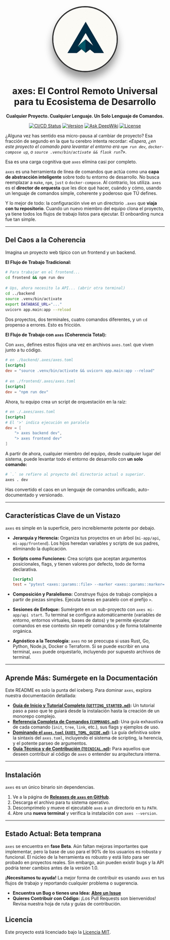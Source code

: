 <p align="center">
  <img src="./logo.png" alt="axes Logo" width="200" style="border-radius: 50%;
              border: 4px solid #333;
              box-shadow: 0 20px 25px rgba(0,0,0,0.4);"
              >

</p>
<h1 align="center">axes: El Control Remoto Universal para tu Ecosistema de Desarrollo</h1>

<p align="center">
  <strong>Cualquier Proyecto. Cualquier Lenguaje. Un Solo Lenguaje de Comandos.</strong>
</p>

<p align="center">
  <a href="#"><img src="https://img.shields.io/badge/build-passing-brightgreen" alt="CI/CD Status"></a>
  <a href="#"><img src="https://img.shields.io/badge/version-v0.2.0--beta-blue" alt="Version"></a>
  <a href="https://deepwiki.com/RetypeOS/axes"><img src="https://deepwiki.com/badge.svg" alt="Ask DeepWiki"></a>
  <a href="LICENSE"><img src="https://img.shields.io/badge/license-MIT-lightgrey" alt="License"></a>
</p>

¿Alguna vez has sentido esa micro-pausa al cambiar de proyecto? Esa fracción de segundo en la que tu cerebro intenta recordar: *«Espera, ¿en este proyecto el comando para levantar el entorno era `npm run dev`, `docker-compose up`, o `source .venv/bin/activate && flask run`?»*.

Esa es una carga cognitiva que `axes` elimina casi por completo.

`axes` es una herramienta de línea de comandos que actúa como una **capa de abstracción inteligente** sobre todo tu entorno de desarrollo. No busca reemplazar a `make`, `npm`, `just` o `docker-compose`. Al contrario, los utiliza. `axes` es el **director de orquesta** que les dice qué hacer, cuándo y cómo, usando un lenguaje de comandos simple, coherente y poderoso que TÚ defines.

Y lo mejor de todo: la configuración vive en un directorio `.axes` que **viaja con tu repositorio**. Cuando un nuevo miembro del equipo clona el proyecto, ya tiene todos los flujos de trabajo listos para ejecutar. El onboarding nunca fue tan simple.

---

## Del Caos a la Coherencia

Imagina un proyecto web típico con un frontend y un backend.

**El Flujo de Trabajo Tradicional:**

```sh
# Para trabajar en el frontend...
cd frontend && npm run dev

# Ups, ahora necesito la API... (abrir otra terminal)
cd ../backend
source .venv/bin/activate
export DATABASE_URL="..."
uvicorn app.main:app --reload
```

Dos proyectos, dos terminales, cuatro comandos diferentes, y un `cd` propenso a errores. Esto es fricción.

**El Flujo de Trabajo con `axes` (Coherencia Total):**

Con `axes`, defines estos flujos una vez en archivos `axes.toml` que viven junto a tu código.

```toml
# en ./backend/.axes/axes.toml
[scripts]
dev = "source .venv/bin/activate && uvicorn app.main:app --reload"

# en ./frontend/.axes/axes.toml
[scripts]
dev = "npm run dev"
```

Ahora, tu equipo crea un script de orquestación en la raíz:

```toml
# en ./.axes/axes.toml
[scripts]
# El '>' indica ejecución en paralelo
dev = [
    "> axes backend dev",
    "> axes frontend dev"
]
```

A partir de ahora, cualquier miembro del equipo, desde cualquier lugar del sistema, puede levantar todo el entorno de desarrollo con **un solo comando:**

```sh
# `.` se refiere al proyecto del directorio actual o superior.
axes . dev
```

Has convertido el caos en un lenguaje de comandos unificado, auto-documentado y versionado.

---

## Características Clave de un Vistazo

`axes` es simple en la superficie, pero increíblemente potente por debajo.

* **Jerarquía y Herencia:** Organiza tus proyectos en un árbol (`mi-app/api`, `mi-app/frontend`). Los hijos heredan variables y scripts de sus padres, eliminando la duplicación.
* **Scripts como Funciones:** Crea scripts que aceptan argumentos posicionales, flags, y tienen valores por defecto, todo de forma declarativa.

    ```toml
    [scripts]
    test = "pytest <axes::params::file> --marker <axes::params::marker='smoke'>"
    ```

* **Composición y Paralelismo:** Construye flujos de trabajo complejos a partir de piezas simples. Ejecuta tareas en paralelo con el prefijo `>`.
* **Sesiones de Enfoque:** Sumérgete en un sub-proyecto con `axes mi-app/api start`. Tu terminal se configura automáticamente (variables de entorno, entornos virtuales, bases de datos) y te permite ejecutar comandos en ese contexto sin repetir comandos y de forma totalmente orgánica.
* **Agnóstico a la Tecnología:** `axes` no se preocupa si usas Rust, Go, Python, Node.js, Docker o Terraform. Si se puede escribir en una terminal, `axes` puede orquestarlo, incluyendo por supuesto archivos de terminal.

---

## Aprende Más: Sumérgete en la Documentación

Este README es solo la punta del iceberg. Para dominar `axes`, explora nuestra documentación detallada:

* **[Guía de Inicio y Tutorial Completo (`GETTING_STARTED.md`)](./GETTING_STARTED.md):** Un tutorial paso a paso que te guiará desde la instalación hasta la creación de un monorepo complejo.
* **[Referencia Completa de Comandos (`COMMANDS.md`)](./COMMANDS.md):** Una guía exhaustiva de cada comando (`init`, `tree`, `link`, etc.), sus flags y ejemplos de uso.
* **[Dominando el `axes.toml` (`AXES_TOML_GUIDE.md`)](./AXES_TOML_GUIDE.md):** La guía definitiva sobre la sintaxis del `axes.toml`, incluyendo el sistema de scripting, la herencia, y el potente parseo de argumentos.
* **[Guía Técnica y de Contribución (`TECNICAL.md`)](./TECNICAL.md):** Para aquellos que deseen contribuir al código de `axes` o entender su arquitectura interna.

---

## Instalación

`axes` es un único binario sin dependencias.

1. Ve a la página de [**Releases de `axes` en GitHub**](https://github.com/RetypeOS/axes/releases).
2. Descarga el archivo para tu sistema operativo.
3. Descomprímelo y mueve el ejecutable `axes` a un directorio en tu `PATH`.
4. Abre una **nueva terminal** y verifica la instalación con `axes --version`.

---

## Estado Actual: Beta temprana

`axes` se encuentra en **fase Beta**. Aún faltan mejoras importantes que implementar, pero la base de uso para el 90% de los usuarios es robusta y funcional. El núcleo de la herramienta es robusto y está listo para ser probado en proyectos reales. Sin embargo, aún pueden existir bugs y la API podría tener cambios antes de la versión 1.0.

**¡Necesitamos tu ayuda!** La mejor forma de contribuir es usando `axes` en tus flujos de trabajo y reportando cualquier problema o sugerencia.

* **Encuentra un Bug o tienes una Idea:** [**Abre un Issue**](https://github.com/RetypeOS/axes/issues)
* **Quieres Contribuir con Código:** ¡Los Pull Requests son bienvenidos! Revisa nuestra hoja de ruta y guías de contribución.

## Licencia

Este proyecto está licenciado bajo la [Licencia MIT](./LICENSE).
